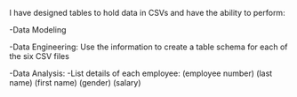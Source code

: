 I have designed tables to hold data in CSVs and have the ability to perform:

-Data Modeling

-Data Engineering:
  Use the information to create a table schema for each of the six CSV files

-Data Analysis:
	-List details of each employee: 
    (employee number)
    (last name)
    (first name)
    (gender)
    (salary)
